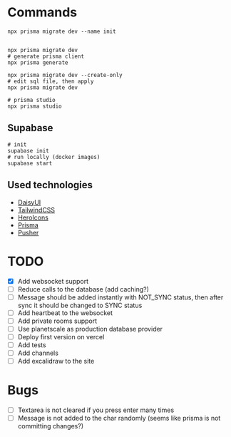 # Commands

```shell
npx prisma migrate dev --name init


npx prisma migrate dev
# generate prisma client
npx prisma generate

npx prisma migrate dev --create-only
# edit sql file, then apply
npx prisma migrate dev

# prisma studio
npx prisma studio

```

## Supabase

```shell
# init
supabase init
# run locally (docker images)
supabase start
```

## Used technologies

- [DaisyUI](https://daisyui.com/)
- [TailwindCSS](https://tailwindcss.com/)
- [HeroIcons](https://heroicons.com/)
- [Prisma](https://www.prisma.io/)
- [Pusher](https://pusher.com/)

# TODO

- [x] Add websocket support
- [ ] Reduce calls to the database (add caching?)
- [ ] Message should be added instantly with NOT_SYNC status, then after sync it should be changed to SYNC status
- [ ] Add heartbeat to the websocket
- [ ] Add private rooms support
- [ ] Use planetscale as production database provider
- [ ] Deploy first version on vercel
- [ ] Add tests
- [ ] Add channels
- [ ] Add excalidraw to the site

# Bugs

- [ ] Textarea is not cleared if you press enter many times
- [ ] Message is not added to the char randomly (seems like prisma is not committing changes?)
